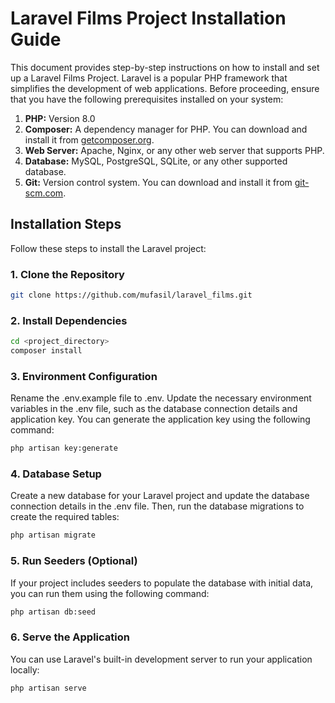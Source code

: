 # Laravel Films Project Installation Guide

This document provides step-by-step instructions on how to install and set up a Laravel Films Project. Laravel is a popular PHP framework that simplifies the development of web applications. Before proceeding, ensure that you have the following prerequisites installed on your system:

1. **PHP:** Version 8.0 
2. **Composer:** A dependency manager for PHP. You can download and install it from [getcomposer.org](https://getcomposer.org/).
3. **Web Server:** Apache, Nginx, or any other web server that supports PHP.
4. **Database:** MySQL, PostgreSQL, SQLite, or any other supported database.
5. **Git:** Version control system. You can download and install it from [git-scm.com](https://git-scm.com/).

## Installation Steps

Follow these steps to install the Laravel project:

### 1. Clone the Repository

```bash
git clone https://github.com/mufasil/laravel_films.git
```
### 2. Install Dependencies
```bash
cd <project_directory>
composer install
```

### 3. Environment Configuration
Rename the .env.example file to .env. Update the necessary environment variables in the .env file, such as the database connection details and application key. You can generate the application key using the following command:

```bash
php artisan key:generate
```

### 4. Database Setup
Create a new database for your Laravel project and update the database connection details in the .env file. Then, run the database migrations to create the required tables:

```bash
php artisan migrate
```

### 5. Run Seeders (Optional)

If your project includes seeders to populate the database with initial data, you can run them using the following command:

```bash
php artisan db:seed
```

### 6. Serve the Application
You can use Laravel's built-in development server to run your application locally:

```bash
php artisan serve
```